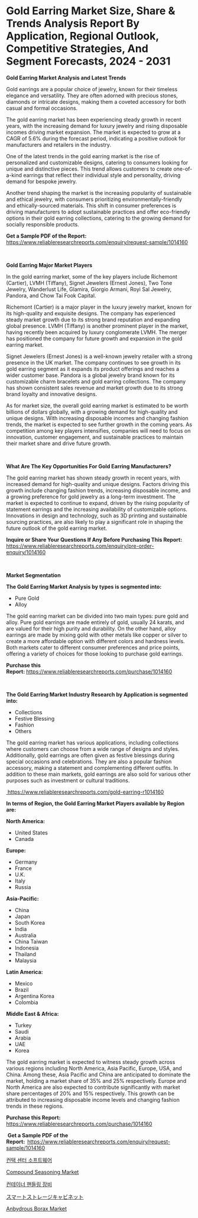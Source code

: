 <p><h1>Gold Earring Market Size, Share & Trends Analysis Report By Application, Regional Outlook, Competitive Strategies, And Segment Forecasts, 2024 - 2031</h1></p><p><strong>Gold Earring Market Analysis and Latest Trends</strong></p>
<p><p>Gold earrings are a popular choice of jewelry, known for their timeless elegance and versatility. They are often adorned with precious stones, diamonds or intricate designs, making them a coveted accessory for both casual and formal occasions.</p><p>The gold earring market has been experiencing steady growth in recent years, with the increasing demand for luxury jewelry and rising disposable incomes driving market expansion. The market is expected to grow at a CAGR of 5.6% during the forecast period, indicating a positive outlook for manufacturers and retailers in the industry.</p><p>One of the latest trends in the gold earring market is the rise of personalized and customizable designs, catering to consumers looking for unique and distinctive pieces. This trend allows customers to create one-of-a-kind earrings that reflect their individual style and personality, driving demand for bespoke jewelry.</p><p>Another trend shaping the market is the increasing popularity of sustainable and ethical jewelry, with consumers prioritizing environmentally-friendly and ethically-sourced materials. This shift in consumer preferences is driving manufacturers to adopt sustainable practices and offer eco-friendly options in their gold earring collections, catering to the growing demand for socially responsible products.</p></p>
<p><strong>Get a Sample PDF of the Report:&nbsp;</strong> <a href="https://www.reliableresearchreports.com/enquiry/request-sample/1014160">https://www.reliableresearchreports.com/enquiry/request-sample/1014160</a></p>
<p>&nbsp;</p>
<p><strong>Gold Earring Major Market Players</strong></p>
<p><p>In the gold earring market, some of the key players include Richemont (Cartier), LVMH (Tiffany), Signet Jewelers (Ernest Jones), Two Tone Jewelry, Wanderlust Life, Glamira, Giorgio Armani, Royi Sal Jewelry, Pandora, and Chow Tai Fook Capital. </p><p>Richemont (Cartier) is a major player in the luxury jewelry market, known for its high-quality and exquisite designs. The company has experienced steady market growth due to its strong brand reputation and expanding global presence. LVMH (Tiffany) is another prominent player in the market, having recently been acquired by luxury conglomerate LVMH. The merger has positioned the company for future growth and expansion in the gold earring market.</p><p>Signet Jewelers (Ernest Jones) is a well-known jewelry retailer with a strong presence in the UK market. The company continues to see growth in its gold earring segment as it expands its product offerings and reaches a wider customer base. Pandora is a global jewelry brand known for its customizable charm bracelets and gold earring collections. The company has shown consistent sales revenue and market growth due to its strong brand loyalty and innovative designs.</p><p>As for market size, the overall gold earring market is estimated to be worth billions of dollars globally, with a growing demand for high-quality and unique designs. With increasing disposable incomes and changing fashion trends, the market is expected to see further growth in the coming years. As competition among key players intensifies, companies will need to focus on innovation, customer engagement, and sustainable practices to maintain their market share and drive future growth.</p></p>
<p>&nbsp;</p>
<p><strong>What Are The Key Opportunities For Gold Earring Manufacturers?</strong></p>
<p><p>The gold earring market has shown steady growth in recent years, with increased demand for high-quality and unique designs. Factors driving this growth include changing fashion trends, increasing disposable income, and a growing preference for gold jewelry as a long-term investment. The market is expected to continue to expand, driven by the rising popularity of statement earrings and the increasing availability of customizable options. Innovations in design and technology, such as 3D printing and sustainable sourcing practices, are also likely to play a significant role in shaping the future outlook of the gold earring market.</p></p>
<p><strong>Inquire or Share Your Questions If Any Before Purchasing This Report:</strong> <a href="https://www.reliableresearchreports.com/enquiry/pre-order-enquiry/1014160">https://www.reliableresearchreports.com/enquiry/pre-order-enquiry/1014160</a></p>
<p>&nbsp;</p>
<p><strong>Market Segmentation</strong></p>
<p><strong>The Gold Earring Market Analysis by types is segmented into:</strong></p>
<p><ul><li>Pure Gold</li><li>Alloy</li></ul></p>
<p><p>The gold earring market can be divided into two main types: pure gold and alloy. Pure gold earrings are made entirely of gold, usually 24 karats, and are valued for their high purity and durability. On the other hand, alloy earrings are made by mixing gold with other metals like copper or silver to create a more affordable option with different colors and hardness levels. Both markets cater to different consumer preferences and price points, offering a variety of choices for those looking to purchase gold earrings.</p></p>
<p><strong>Purchase this Report:&nbsp;</strong><a href="https://www.reliableresearchreports.com/purchase/1014160">https://www.reliableresearchreports.com/purchase/1014160</a></p>
<p>&nbsp;</p>
<p><strong>The Gold Earring Market Industry Research by Application is segmented into:</strong></p>
<p><ul><li>Collections</li><li>Festive Blessing</li><li>Fashion</li><li>Others</li></ul></p>
<p><p>The gold earring market has various applications, including collections where customers can choose from a wide range of designs and styles. Additionally, gold earrings are often given as festive blessings during special occasions and celebrations. They are also a popular fashion accessory, making a statement and complementing different outfits. In addition to these main markets, gold earrings are also sold for various other purposes such as investment or cultural traditions.</p></p>
<p><a href="https://www.reliableresearchreports.com/gold-earring-r1014160">&nbsp;https://www.reliableresearchreports.com/gold-earring-r1014160</a></p>
<p><strong>In terms of Region, the Gold Earring Market Players available by Region are:</strong></p>
<p>
    <p> <strong> North America: </strong>
        <ul>
            <li>United States</li>
            <li>Canada</li>
        </ul>
        </p> 
    <p> <strong> Europe: </strong>
        <ul>
            <li>Germany</li>
            <li>France</li>
            <li>U.K.</li>
            <li>Italy</li>
            <li>Russia</li>
        </ul>
        </p> 
    <p> <strong> Asia-Pacific: </strong>
        <ul>
            <li>China</li>
            <li>Japan</li>
            <li>South Korea</li>
            <li>India</li>
            <li>Australia</li>
            <li>China Taiwan</li>
            <li>Indonesia</li>
            <li>Thailand</li>
            <li>Malaysia</li>
        </ul>
        </p> 
    <p> <strong> Latin America: </strong>
        <ul>
            <li>Mexico</li>
            <li>Brazil</li>
            <li>Argentina Korea</li>
            <li>Colombia</li>
        </ul>
        </p> 
    <p> <strong> Middle East & Africa: </strong>
        <ul>
            <li>Turkey</li>
            <li>Saudi</li>
            <li>Arabia</li>
            <li>UAE</li>
            <li>Korea</li>
        </ul>
    </p>
    </p>
<p><p>The gold earring market is expected to witness steady growth across various regions including North America, Asia Pacific, Europe, USA, and China. Among these, Asia Pacific and China are anticipated to dominate the market, holding a market share of 35% and 25% respectively. Europe and North America are also expected to contribute significantly with market share percentages of 20% and 15% respectively. This growth can be attributed to increasing disposable income levels and changing fashion trends in these regions.</p></p>
<p><strong>Purchase this Report: </strong><a href="https://www.reliableresearchreports.com/purchase/1014160">https://www.reliableresearchreports.com/purchase/1014160</a></p>
<p>&nbsp;<strong>Get a Sample PDF of the Report:&nbsp;&nbsp;</strong><a href="https://www.reliableresearchreports.com/enquiry/request-sample/1014160">https://www.reliableresearchreports.com/enquiry/request-sample/1014160</a></p>
<p><strong></strong></p>
<p><p><a href="https://github.com/Hubertstyenger6685/Market-Research-Report-List-1/blob/main/526581448450.md">컨택 센터 소프트웨어</a></p><p><a href="https://github.com/guneycigdem35/Market-Research-Report-List-3/blob/main/compound-seasoning-market.md">Compound Seasoning Market</a></p><p><a href="https://github.com/anton65482023/Market-Research-Report-List-1/blob/main/785388148451.md">컨테이너 핸들링 장비</a></p><p><a href="https://github.com/dadanedu33/Market-Research-Report-List-1/blob/main/106176852672.md">スマートストレージキャビネット</a></p><p><a href="https://issuu.com/reportprime-2/docs/anbydrous-borax-market-size-2030.pptx">Anbydrous Borax Market</a></p></p>